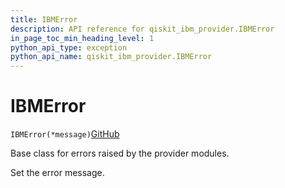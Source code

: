 ```yaml
---
title: IBMError
description: API reference for qiskit_ibm_provider.IBMError
in_page_toc_min_heading_level: 1
python_api_type: exception
python_api_name: qiskit_ibm_provider.IBMError
---
```


# IBMError

<span id="qiskit_ibm_provider.IBMError" />

`IBMError(*message)`[GitHub](https://github.com/qiskit/qiskit-ibm-provider/tree/stable/0.8/qiskit_ibm_provider/exceptions.py "view source code")

Base class for errors raised by the provider modules.

Set the error message.

